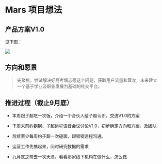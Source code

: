 # Mars 项目想法

## 产品方案V1.0
   见下图：  

   ![](http://ousff19xn.bkt.clouddn.com/markdown-img-paste-20170817034636751.png)

## 方向和愿景

   > 先聚焦，尝试解决好高考填志愿这个问题，获取用户流量和营收，未来建立一个基于学业及职业发展为基础的社交平台。

## 推进过程（截止9月底）

* 本周跟子超吃一次饭，介绍一个合伙人给子超认识，交流V1.0的方案  

* 下周末前约钢钢、子超远程语音会议讨论V1.0，初步确定方向和方案，及团队  

* 后续至少每周约子超一次碰面，跟钢钢远程沟通。
* 运营工作先搞起来，同时研究数据的需求

* 九月底之前去一次天津，看看那家线下机构在做什么，怎么做  
